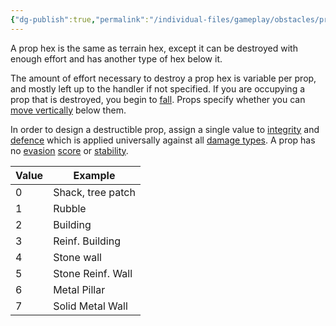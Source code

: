 ```yaml
---
{"dg-publish":true,"permalink":"/individual-files/gameplay/obstacles/prop/"}
---
```


A prop hex is the same as terrain hex, except it can be destroyed with enough effort and has another type of hex below it. 

The amount of effort necessary to destroy a prop hex is variable per prop, and mostly left up to the handler if not specified. If you are occupying a prop that is destroyed, you begin to [fall](Falling.md). Props specify whether you can [move vertically](Movement.md) below them.

In order to design a destructible prop, assign a single value to [integrity](Integrity.md) and [defence](Defend.md) which is applied universally against all [damage types](Damage%20Type.md). A prop has no [evasion](Evade.md) [score](Score.md) or [stability](Stability.md). 

| Value | Example           |
| ----- | ----------------- |
| 0     | Shack, tree patch |
| 1     | Rubble            |
| 2     | Building          |
| 3     | Reinf. Building   |
| 4     | Stone wall        |
| 5     | Stone Reinf. Wall |
| 6     | Metal Pillar      |
| 7     | Solid Metal Wall  |
